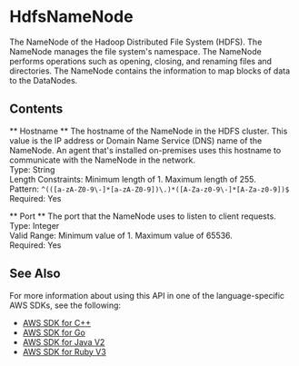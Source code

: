 # HdfsNameNode<a name="API_HdfsNameNode"></a>

The NameNode of the Hadoop Distributed File System \(HDFS\)\. The NameNode manages the file system's namespace\. The NameNode performs operations such as opening, closing, and renaming files and directories\. The NameNode contains the information to map blocks of data to the DataNodes\.

## Contents<a name="API_HdfsNameNode_Contents"></a>

 ** Hostname **   <a name="DataSync-Type-HdfsNameNode-Hostname"></a>
The hostname of the NameNode in the HDFS cluster\. This value is the IP address or Domain Name Service \(DNS\) name of the NameNode\. An agent that's installed on\-premises uses this hostname to communicate with the NameNode in the network\.  
Type: String  
Length Constraints: Minimum length of 1\. Maximum length of 255\.  
Pattern: `^(([a-zA-Z0-9\-]*[a-zA-Z0-9])\.)*([A-Za-z0-9\-]*[A-Za-z0-9])$`   
Required: Yes

 ** Port **   <a name="DataSync-Type-HdfsNameNode-Port"></a>
The port that the NameNode uses to listen to client requests\.  
Type: Integer  
Valid Range: Minimum value of 1\. Maximum value of 65536\.  
Required: Yes

## See Also<a name="API_HdfsNameNode_SeeAlso"></a>

For more information about using this API in one of the language\-specific AWS SDKs, see the following:
+  [AWS SDK for C\+\+](https://docs.aws.amazon.com/goto/SdkForCpp/datasync-2018-11-09/HdfsNameNode) 
+  [AWS SDK for Go](https://docs.aws.amazon.com/goto/SdkForGoV1/datasync-2018-11-09/HdfsNameNode) 
+  [AWS SDK for Java V2](https://docs.aws.amazon.com/goto/SdkForJavaV2/datasync-2018-11-09/HdfsNameNode) 
+  [AWS SDK for Ruby V3](https://docs.aws.amazon.com/goto/SdkForRubyV3/datasync-2018-11-09/HdfsNameNode) 